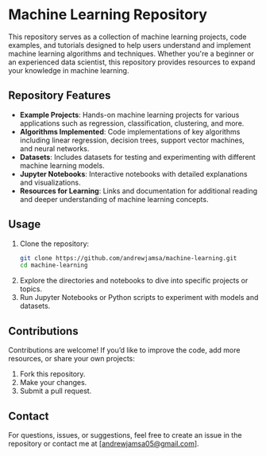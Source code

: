 # Machine Learning Repository

This repository serves as a collection of machine learning projects, code examples, and tutorials designed to help users understand and implement machine learning algorithms and techniques. Whether you're a beginner or an experienced data scientist, this repository provides resources to expand your knowledge in machine learning.

## Repository Features

- **Example Projects**: Hands-on machine learning projects for various applications such as regression, classification, clustering, and more.
- **Algorithms Implemented**: Code implementations of key algorithms including linear regression, decision trees, support vector machines, and neural networks.
- **Datasets**: Includes datasets for testing and experimenting with different machine learning models.
- **Jupyter Notebooks**: Interactive notebooks with detailed explanations and visualizations.
- **Resources for Learning**: Links and documentation for additional reading and deeper understanding of machine learning concepts.

## Usage

1. Clone the repository:
   ```bash
   git clone https://github.com/andrewjamsa/machine-learning.git
   cd machine-learning
   ```
2. Explore the directories and notebooks to dive into specific projects or topics.
3. Run Jupyter Notebooks or Python scripts to experiment with models and datasets.

## Contributions

Contributions are welcome! If you’d like to improve the code, add more resources, or share your own projects:
1. Fork this repository.
2. Make your changes.
3. Submit a pull request.

## Contact

For questions, issues, or suggestions, feel free to create an issue in the repository or contact me at [andrewjamsa05@gmail.com].
